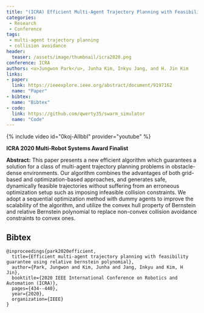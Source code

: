 ```yaml
---
title: "(ICRA) Efficient Multi-Agent Trajectory Planning with Feasibility Guarantee using Relative Bernstein Polynomial"
categories:
 - Research
 - Conference
tags:
 - multi-agent trajectory planning
 - collision avoidance
header:
  teaser: /assets/image/thumbnail/icra2020.png
conference: ICRA
authors: <u>Jungwon Park</u>, Junha Kim, Inkyu Jang, and H. Jin Kim
links:
- paper:
  link: https://ieeexplore.ieee.org/abstract/document/9197162
  name: "Paper"
- bibtex:
  name: "Bibtex"
- code:
  link: https://github.com/qwerty35/swarm_simulator
  name: "Code"
---
```

{% include video id="0koj-AlIbbI" provider="youtube" %}

**ICRA 2020 Multi-Robot Systems Award Finalist**

**Abstract:** This paper presents a new efficient algorithm which guarantees a solution for a class of multi-agent trajectory planning problems in obstacle-dense environments. Our algorithm combines the advantages of both grid-based and optimization-based approaches, and generates safe, dynamically feasible trajectories without suffering from an erroneous optimization setup such as imposing infeasible collision constraints. We adopt a sequential optimization method with dummy agents to improve the scalability of the algorithm, and utilize the convex hull property of Bernstein and relative Bernstein polynomial to replace non-convex collision avoidance constraints to convex ones.

## Bibtex <a id="bibtex"></a>
```
@inproceedings{park2020efficient,
  title={Efficient multi-agent trajectory planning with feasibility guarantee using relative bernstein polynomial},
  author={Park, Jungwon and Kim, Junha and Jang, Inkyu and Kim, H Jin},
  booktitle={2020 IEEE International Conference on Robotics and Automation (ICRA)},
  pages={434--440},
  year={2020},
  organization={IEEE}
}
```



